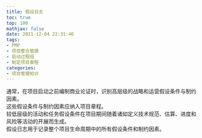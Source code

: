 ```yaml
---
title: 假设日志
toc: true
top: 100
mathjax: false
date: 2021-12-04 22:31:46
tags:
- PMP
- 项目整合管理
- 启动过程组
- 制定项目章程
categories:
- 项目管理知识
---
```

通常，在项目启动之前编制商业论证时，识别高层级的战略和运营假设条件与制约因素。  
这些假设条件与制约因素应纳入项目章程。  
较低层级的活动和任务假设条件在项目期间随着诸如定义技术规范、估算、进度和风险等活动的开展而生成。  
假设日志用于记录整个项目生命周期中的所有假设条件和制约因素。
